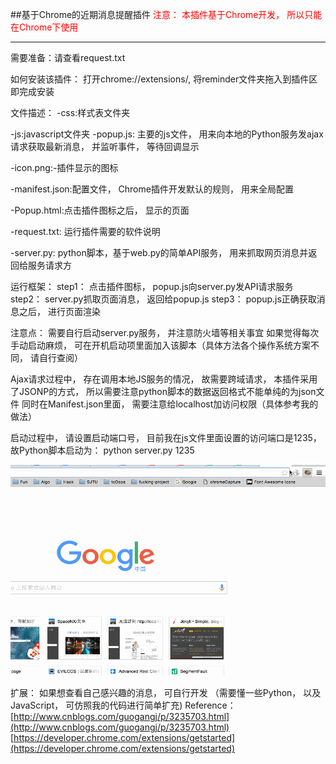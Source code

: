 ##基于Chrome的近期消息提醒插件
<span style="color:red">注意： 本插件基于Chrome开发， 所以只能在Chrome下使用</span>

---


需要准备：请查看request.txt


如何安装该插件： 打开chrome://extensions/, 将reminder文件夹拖入到插件区即完成安装


文件描述：
-css:样式表文件夹

-js:javascript文件夹
	-popup.js: 主要的js文件， 用来向本地的Python服务发ajax请求获取最新消息， 并监听事件， 等待回调显示

-icon.png:-插件显示的图标

-manifest.json:配置文件， Chrome插件开发默认的规则， 用来全局配置

-Popup.html:点击插件图标之后， 显示的页面

-request.txt: 运行插件需要的软件说明

-server.py: python脚本，基于web.py的简单API服务， 用来抓取网页消息并返回给服务请求方



运行框架：
step1： 点击插件图标， popup.js向server.py发API请求服务
step2： server.py抓取页面消息， 返回给popup.js
step3： popup.js正确获取消息之后， 进行页面渲染


注意点：
需要自行启动server.py服务， 并注意防火墙等相关事宜
如果觉得每次手动启动麻烦， 可在开机启动项里面加入该脚本（具体方法各个操作系统方案不同， 请自行查阅）

Ajax请求过程中， 存在调用本地JS服务的情况， 故需要跨域请求， 本插件采用了JSONP的方式， 所以需要注意python脚本的数据返回格式不能单纯的为json文件
同时在Manifest.json里面， 需要注意给localhost加访问权限（具体参考我的做法）

启动过程中， 请设置启动端口号， 目前我在js文件里面设置的访问端口是1235，故Python脚本启动为： 
python server.py 1235

![image](xg.gif)



扩展：
如果想查看自己感兴趣的消息， 可自行开发
（需要懂一些Python， 以及JavaScript， 可仿照我的代码进行简单扩充)
Reference：<br>
[http://www.cnblogs.com/guogangj/p/3235703.html](http://www.cnblogs.com/guogangj/p/3235703.html)
<br>
[https://developer.chrome.com/extensions/getstarted](https://developer.chrome.com/extensions/getstarted)




